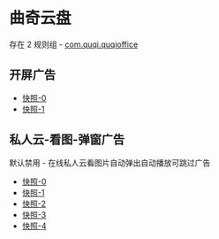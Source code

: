 # 曲奇云盘

存在 2 规则组 - [com.quqi.quqioffice](/src/apps/com.quqi.quqioffice.ts)

## 开屏广告

- [快照-0](https://i.gkd.li/import/12854643)
- [快照-1](https://i.gkd.li/import/12854691)

## 私人云-看图-弹窗广告

默认禁用 - 在线私人云看图片自动弹出自动播放可跳过广告

- [快照-0](https://i.gkd.li/import/12854650)
- [快照-1](https://i.gkd.li/import/12854723)
- [快照-2](https://i.gkd.li/import/12877535)
- [快照-3](https://i.gkd.li/import/12854664)
- [快照-4](https://i.gkd.li/import/12877540)
